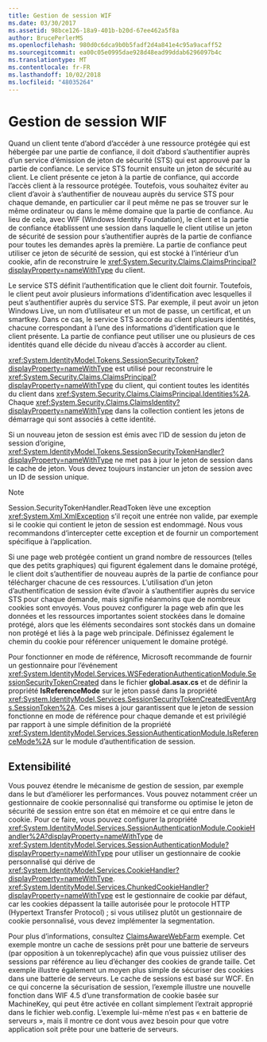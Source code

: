 ```yaml
---
title: Gestion de session WIF
ms.date: 03/30/2017
ms.assetid: 98bce126-18a9-401b-b20d-67ee462a5f8a
author: BrucePerlerMS
ms.openlocfilehash: 980d0c6dca9b0b5fadf2d4a841e4c95a9acaff52
ms.sourcegitcommit: ea00c05e0995dae928d48ead99ddab6296097b4c
ms.translationtype: MT
ms.contentlocale: fr-FR
ms.lasthandoff: 10/02/2018
ms.locfileid: "48035264"
---
```

# <a name="wif-session-management"></a>Gestion de session WIF
Quand un client tente d’abord d’accéder à une ressource protégée qui est hébergée par une partie de confiance, il doit d’abord s’authentifier auprès d’un service d’émission de jeton de sécurité (STS) qui est approuvé par la partie de confiance. Le service STS fournit ensuite un jeton de sécurité au client. Le client présente ce jeton à la partie de confiance, qui accorde l’accès client à la ressource protégée. Toutefois, vous souhaitez éviter au client d’avoir à s’authentifier de nouveau auprès du service STS pour chaque demande, en particulier car il peut même ne pas se trouver sur le même ordinateur ou dans le même domaine que la partie de confiance. Au lieu de cela, avec WIF (Windows Identity Foundation), le client et la partie de confiance établissent une session dans laquelle le client utilise un jeton de sécurité de session pour s’authentifier auprès de la partie de confiance pour toutes les demandes après la première. La partie de confiance peut utiliser ce jeton de sécurité de session, qui est stocké à l’intérieur d’un cookie, afin de reconstruire le <xref:System.Security.Claims.ClaimsPrincipal?displayProperty=nameWithType> du client.  
  
 Le service STS définit l’authentification que le client doit fournir. Toutefois, le client peut avoir plusieurs informations d’identification avec lesquelles il peut s’authentifier auprès du service STS. Par exemple, il peut avoir un jeton Windows Live, un nom d’utilisateur et un mot de passe, un certificat, et un smartkey. Dans ce cas, le service STS accorde au client plusieurs identités, chacune correspondant à l’une des informations d’identification que le client présente. La partie de confiance peut utiliser une ou plusieurs de ces identités quand elle décide du niveau d’accès à accorder au client.  
  
 <xref:System.IdentityModel.Tokens.SessionSecurityToken?displayProperty=nameWithType> est utilisé pour reconstruire le <xref:System.Security.Claims.ClaimsPrincipal?displayProperty=nameWithType> du client, qui contient toutes les identités du client dans <xref:System.Security.Claims.ClaimsPrincipal.Identities%2A>. Chaque <xref:System.Security.Claims.ClaimsIdentity?displayProperty=nameWithType> dans la collection contient les jetons de démarrage qui sont associés à cette identité.  
  
 Si un nouveau jeton de session est émis avec l’ID de session du jeton de session d’origine, <xref:System.IdentityModel.Tokens.SessionSecurityTokenHandler?displayProperty=nameWithType> ne met pas à jour le jeton de session dans le cache de jeton. Vous devez toujours instancier un jeton de session avec un ID de session unique.  
  
> [!NOTE]
>  Session.SecurityTokenHandler.ReadToken lève une exception <xref:System.Xml.XmlException> s’il reçoit une entrée non valide, par exemple si le cookie qui contient le jeton de session est endommagé. Nous vous recommandons d’intercepter cette exception et de fournir un comportement spécifique à l’application.  
  
 Si une page web protégée contient un grand nombre de ressources (telles que des petits graphiques) qui figurent également dans le domaine protégé, le client doit s’authentifier de nouveau auprès de la partie de confiance pour télécharger chacune de ces ressources. L’utilisation d’un jeton d’authentification de session évite d’avoir à s’authentifier auprès du service STS pour chaque demande, mais signifie néanmoins que de nombreux cookies sont envoyés. Vous pouvez configurer la page web afin que les données et les ressources importantes soient stockées dans le domaine protégé, alors que les éléments secondaires sont stockés dans un domaine non protégé et liés à la page web principale. Définissez également le chemin du cookie pour référencer uniquement le domaine protégé.  
  
 Pour fonctionner en mode de référence, Microsoft recommande de fournir un gestionnaire pour l’événement <xref:System.IdentityModel.Services.WSFederationAuthenticationModule.SessionSecurityTokenCreated> dans le fichier **global.asax.cs** et de définir la propriété **IsReferenceMode** sur le jeton passé dans la propriété <xref:System.IdentityModel.Services.SessionSecurityTokenCreatedEventArgs.SessionToken%2A>. Ces mises à jour garantissent que le jeton de session fonctionne en mode de référence pour chaque demande et est privilégié par rapport à une simple définition de la propriété <xref:System.IdentityModel.Services.SessionAuthenticationModule.IsReferenceMode%2A> sur le module d’authentification de session.  
  
## <a name="extensibility"></a>Extensibilité  
 Vous pouvez étendre le mécanisme de gestion de session, par exemple dans le but d’améliorer les performances. Vous pouvez notamment créer un gestionnaire de cookie personnalisé qui transforme ou optimise le jeton de sécurité de session entre son état en mémoire et ce qui entre dans le cookie. Pour ce faire, vous pouvez configurer la propriété <xref:System.IdentityModel.Services.SessionAuthenticationModule.CookieHandler%2A?displayProperty=nameWithType> de <xref:System.IdentityModel.Services.SessionAuthenticationModule?displayProperty=nameWithType> pour utiliser un gestionnaire de cookie personnalisé qui dérive de <xref:System.IdentityModel.Services.CookieHandler?displayProperty=nameWithType>. <xref:System.IdentityModel.Services.ChunkedCookieHandler?displayProperty=nameWithType> est le gestionnaire de cookie par défaut, car les cookies dépassent la taille autorisée pour le protocole HTTP (Hypertext Transfer Protocol) ; si vous utilisez plutôt un gestionnaire de cookie personnalisé, vous devez implémenter la segmentation.  
  
 Pour plus d’informations, consultez [ClaimsAwareWebFarm](https://go.microsoft.com/fwlink/?LinkID=248408) exemple. Cet exemple montre un cache de sessions prêt pour une batterie de serveurs (par opposition à un tokenreplycache) afin que vous puissiez utiliser des sessions par référence au lieu d’échanger des cookies de grande taille. Cet exemple illustre également un moyen plus simple de sécuriser des cookies dans une batterie de serveurs. Le cache de sessions est basé sur WCF. En ce qui concerne la sécurisation de session, l’exemple illustre une nouvelle fonction dans WIF 4.5 d’une transformation de cookie basée sur MachineKey, qui peut être activée en collant simplement l’extrait approprié dans le fichier web.config. L’exemple lui-même n’est pas « en batterie de serveurs », mais il montre ce dont vous avez besoin pour que votre application soit prête pour une batterie de serveurs.
